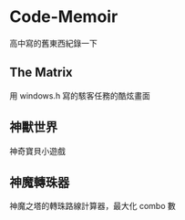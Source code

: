 # Code-Memoir

高中寫的舊東西紀錄一下

## The Matrix

用 windows.h 寫的駭客任務的酷炫畫面

## 神獸世界

神奇寶貝小遊戲

## 神魔轉珠器

神魔之塔的轉珠路線計算器，最大化 combo 數
